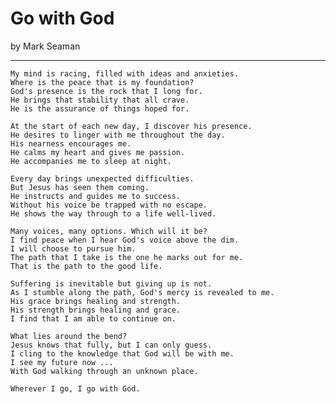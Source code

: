 # Go with God

by Mark Seaman

---

    My mind is racing, filled with ideas and anxieties.
    Where is the peace that is my foundation?
    God's presence is the rock that I long for.
    He brings that stability that all crave.
    He is the assurance of things hoped for.

    At the start of each new day, I discover his presence.
    He desires to linger with me throughout the day.
    His nearness encourages me.
    He calms my heart and gives me passion.
    He accompanies me to sleep at night.

    Every day brings unexpected difficulties.
    But Jesus has seen them coming.
    He instructs and guides me to success.
    Without his voice be trapped with no escape.
    He shows the way through to a life well-lived.

    Many voices, many options. Which will it be?
    I find peace when I hear God's voice above the dim.
    I will choose to pursue him.
    The path that I take is the one he marks out for me.
    That is the path to the good life.

    Suffering is inevitable but giving up is not.
    As I stumble along the path, God's mercy is revealed to me.
    His grace brings healing and strength.
    His strength brings healing and grace.
    I find that I am able to continue on.

    What lies around the bend?
    Jesus knows that fully, but I can only guess.
    I cling to the knowledge that God will be with me.
    I see my future now ...
    With God walking through an unknown place.

    Wherever I go, I go with God.

